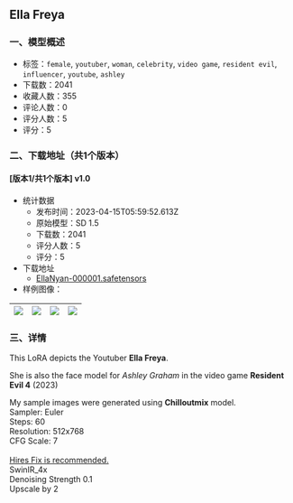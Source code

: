 ## Ella Freya
### 一、模型概述

- 标签：`female`, `youtuber`, `woman`, `celebrity`, `video game`, `resident evil`, `influencer`, `youtube`, `ashley`
- 下载数：2041
- 收藏人数：355
- 评论人数：0
- 评分人数：5
- 评分：5

### 二、下载地址（共1个版本）

#### [版本1/共1个版本] v1.0

- 统计数据
  - 发布时间：2023-04-15T05:59:52.613Z
  - 原始模型：SD 1.5
  - 下载数：2041
  - 评分人数：5
  - 评分：5
- 下载地址
  - [EllaNyan-000001.safetensors](https://civitai.com/api/download/models/46132)
- 样例图像：

| <img src="https://image.civitai.com/xG1nkqKTMzGDvpLrqFT7WA/449e1f2b-5c77-406b-ca2c-b35c71099900/width=450/499375.jpeg" /> | <img src="https://image.civitai.com/xG1nkqKTMzGDvpLrqFT7WA/c7ac70e3-390d-4310-0697-917f98224300/width=450/499378.jpeg" /> | <img src="https://image.civitai.com/xG1nkqKTMzGDvpLrqFT7WA/38dbc094-bfa7-4340-170b-b41ae1c7cd00/width=450/499377.jpeg" /> | <img src="https://image.civitai.com/xG1nkqKTMzGDvpLrqFT7WA/a9b8e1b6-8e08-4f1b-6159-a3fc24748000/width=450/499376.jpeg" /> |
| ---- | ---- | ---- | ---- |


### 三、详情
<p>This LoRA depicts the Youtuber <strong>Ella Freya</strong>. </p><p>She is also the face model for <em>Ashley Graham</em> in the video game <strong>Resident Evil 4</strong> (2023)<br /></p><p>My sample images were generated using <strong>Chilloutmix</strong> model.<br />Sampler: Euler<br />Steps: 60<br />Resolution: 512x768<br />CFG Scale: 7<br /><br /><u>Hires Fix is recommended.</u><br />SwinIR_4x <br />Denoising Strength 0.1<br />Upscale by 2 <br /><br /></p>